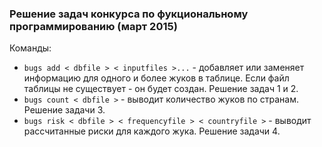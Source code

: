 ### Решение задач конкурса по фукциональному программированию (март 2015)

Команды:

- `bugs add < dbfile > < inputfiles >...` - добавляет или заменяет информацию для одного и более жуков в таблице. Если файл таблицы не существует - он будет создан. Решение задач 1 и 2.
- `bugs count < dbfile >` - выводит количество жуков по странам. Решение задачи 3.
- `bugs risk < dbfile > < frequencyfile > < countryfile >` - выводит рассчитанные риски для каждого жука. Решение задачи 4.